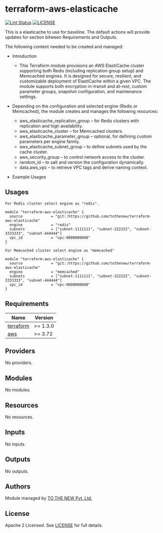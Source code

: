 # terraform-aws-elasticache

[![Lint Status](https://github.com/tothenew/terraform-aws-elasticache/workflows/Lint/badge.svg)](https://github.com/tothenew/terraform-aws-elasticache/actions)
[![LICENSE](https://img.shields.io/github/license/tothenew/terraform-aws-elasticache)](https://github.com/tothenew/terraform-aws-elasticache/blob/master/LICENSE)

This is a elasticache to use for baseline. The default actions will provide updates for section bitween Requirements and Outputs.

The following content needed to be created and managed:
 - Introduction
     - This Terraform module provisions an AWS ElastiCache cluster supporting both Redis (including replication group setup) and Memcached engines. It is designed for secure, resilient, and customizable deployment of ElastiCache within a given VPC. The module supports both encryption in-transit and at-rest, custom parameter groups, snapshot configuration, and maintenance settings.


 - Depending on the configuration and selected engine (Redis or Memcached), the module creates and manages the following resources:
    - aws_elasticache_replication_group – for Redis clusters with replication and high availability.
    - aws_elasticache_cluster – for Memcached clusters.
    - aws_elasticache_parameter_group – optional, for defining custom parameters per engine family.
    - aws_elasticache_subnet_group – to define subnets used by the cache cluster.
    - aws_security_group – to control network access to the cluster.
    - random_id – to salt and version the configuration dynamically.
    - data.aws_vpc – to retrieve VPC tags and derive naming context.


 - Example Usages

<!-- BEGIN_TF_DOCS -->

## Usages
```
For Redis cluster select engine as "redis".
```
```hcl
module "terraform-aws-elasticache" {
  source             = "git::https://github.com/tothenew/terraform-aws-elasticache"
  engine             = "redis"
  subnets            = ["subnet-1111111", "subnet-222222", "subnet-3333333", "subnet-444444"]
  vpc_id             = "vpc-0000000000"
}
```
```
For Memcached cluster select engine as "memcached"
```
```hcl
module "terraform-aws-elasticache" {
  source             = "git::https://github.com/tothenew/terraform-aws-elasticache"
  engine             = "memcached"
  subnets            = ["subnet-1111111", "subnet-222222", "subnet-3333333", "subnet-444444"]
  vpc_id             = "vpc-0000000000"
}
```

## Requirements

| Name | Version |
|------|---------|
| <a name="requirement_terraform"></a> [terraform](#requirement\_terraform) | >= 1.3.0 |
| <a name="requirement_aws"></a> [aws](#requirement\_aws) | >= 3.72 |

## Providers

No providers.

## Modules

No modules.

## Resources

No resources.

## Inputs

No inputs.

## Outputs

No outputs.
<!-- END_TF_DOCS -->

## Authors

Module managed by [TO THE NEW Pvt. Ltd.](https://github.com/tothenew)

## License

Apache 2 Licensed. See [LICENSE](https://github.com/tothenew/terraform-aws-elasticache/blob/main/LICENSE) for full details.
